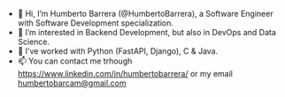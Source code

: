 - 👋 Hi, I’m Humberto Barrera (@HumbertoBarrera), a Software Engineer with Software Development specialization.
- 👀 I’m interested in Backend Development, but also in DevOps and Data Science.
- 🌱 I've worked with Python (FastAPI, Django), C & Java.
- 📫 You can contact me trhough https://www.linkedin.com/in/humbertobarrera/ or my email humbertobarcam@gmail.com
